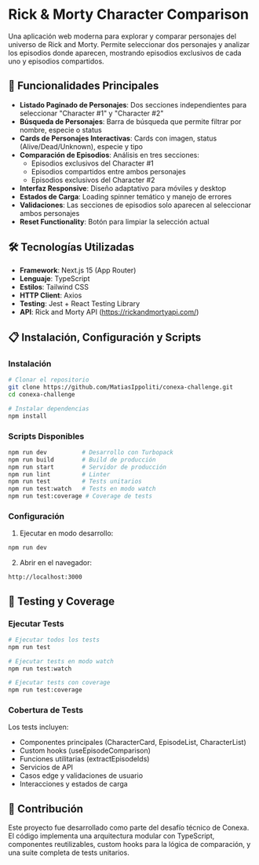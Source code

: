 # Rick & Morty Character Comparison

Una aplicación web moderna para explorar y comparar personajes del universo de Rick and Morty. Permite seleccionar dos personajes y analizar los episodios donde aparecen, mostrando episodios exclusivos de cada uno y episodios compartidos.

## 🚀 Funcionalidades Principales

- **Listado Paginado de Personajes**: Dos secciones independientes para seleccionar "Character #1" y "Character #2"
- **Búsqueda de Personajes**: Barra de búsqueda que permite filtrar por nombre, especie o status
- **Cards de Personajes Interactivas**: Cards con imagen, status (Alive/Dead/Unknown), especie y tipo
- **Comparación de Episodios**: Análisis en tres secciones:
  - Episodios exclusivos del Character #1
  - Episodios compartidos entre ambos personajes
  - Episodios exclusivos del Character #2
- **Interfaz Responsive**: Diseño adaptativo para móviles y desktop
- **Estados de Carga**: Loading spinner temático y manejo de errores
- **Validaciones**: Las secciones de episodios solo aparecen al seleccionar ambos personajes
- **Reset Functionality**: Botón para limpiar la selección actual

## 🛠️ Tecnologías Utilizadas

- **Framework**: Next.js 15 (App Router)
- **Lenguaje**: TypeScript
- **Estilos**: Tailwind CSS
- **HTTP Client**: Axios
- **Testing**: Jest + React Testing Library
- **API**: Rick and Morty API (https://rickandmortyapi.com/)

## 📋 Instalación, Configuración y Scripts

### Instalación

```bash
# Clonar el repositorio
git clone https://github.com/MatiasIppoliti/conexa-challenge.git
cd conexa-challenge

# Instalar dependencias
npm install
```

### Scripts Disponibles

```bash
npm run dev          # Desarrollo con Turbopack
npm run build        # Build de producción
npm run start        # Servidor de producción
npm run lint         # Linter
npm run test         # Tests unitarios
npm run test:watch   # Tests en modo watch
npm run test:coverage # Coverage de tests
```

### Configuración

1. Ejecutar en modo desarrollo:
```bash
npm run dev
```

2. Abrir en el navegador:
```
http://localhost:3000
```

## 🧪 Testing y Coverage

### Ejecutar Tests
```bash
# Ejecutar todos los tests
npm run test

# Ejecutar tests en modo watch
npm run test:watch

# Ejecutar tests con coverage
npm run test:coverage
```

### Cobertura de Tests
Los tests incluyen:
- Componentes principales (CharacterCard, EpisodeList, CharacterList)
- Custom hooks (useEpisodeComparison)
- Funciones utilitarias (extractEpisodeIds)
- Servicios de API
- Casos edge y validaciones de usuario
- Interacciones y estados de carga

## 👥 Contribución

Este proyecto fue desarrollado como parte del desafío técnico de Conexa. El código implementa una arquitectura modular con TypeScript, componentes reutilizables, custom hooks para la lógica de comparación, y una suite completa de tests unitarios.